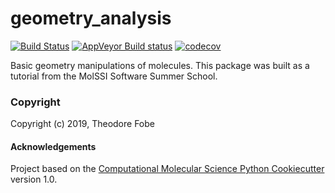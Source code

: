 geometry_analysis
==============================
[//]: # (Badges)
[![Build Status](https://travis-ci.org/tlfobe/geometry_analysis.svg?branch=master)](https://travis-ci.org/tlfobe/geometry_analysis)
[![AppVeyor Build status](https://ci.appveyor.com/api/projects/status/REPLACE_WITH_APPVEYOR_LINK/branch/master?svg=true)](https://ci.appveyor.com/project/REPLACE_WITH_OWNER_ACCOUNT/geometry_analysis/branch/master)
[![codecov](https://codecov.io/gh/tlfobe/geometry_analysis/branch/master/graph/badge.svg)](https://codecov.io/gh/tlfobe/geometry_analysis/branch/master)

Basic geometry manipulations of molecules. This package was built as a tutorial from the MolSSI Software Summer School.

### Copyright

Copyright (c) 2019, Theodore Fobe


#### Acknowledgements
 
Project based on the 
[Computational Molecular Science Python Cookiecutter](https://github.com/molssi/cookiecutter-cms) version 1.0.
